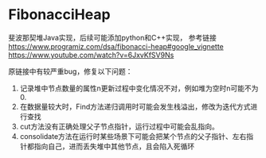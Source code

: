 # FibonacciHeap
斐波那契堆Java实现，后续可能添加python和C++实现，
参考链接
https://www.programiz.com/dsa/fibonacci-heap#google_vignette
https://www.youtube.com/watch?v=6JxvKfSV9Ns

原链接中有较严重bug，修复以下问题：
1. 记录堆中节点数量的属性n更新过程中变化情况不对，例如堆为空时n可能不为0.
2. 在数据量较大时，Find方法递归调用时可能会发生栈溢出，修改为迭代方式进行查找
3. cut方法没有正确处理父子节点指针，运行过程中可能会乱指向。
4. consolidate方法在运行时某些场景下可能会把某个节点的父子指针、左右指针都指向自己，进而丢失堆中其他节点，且会陷入死循环
